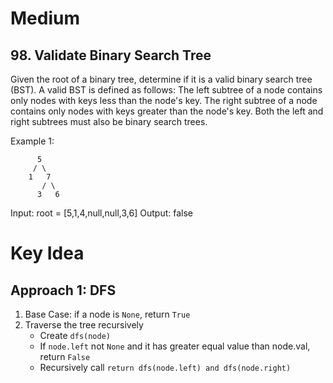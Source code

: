 # Medium
## 98. Validate Binary Search Tree
Given the root of a binary tree, determine if it is a valid binary search tree (BST).
A valid BST is defined as follows:
The left subtree of a node contains only nodes with keys less than the node's key.
The right subtree of a node contains only nodes with keys greater than the node's key.
Both the left and right subtrees must also be binary search trees.

Example 1:
```
      5
     / \
    1   7
       / \
      3   6
```
Input: root = [5,1,4,null,null,3,6]
Output: false 

# Key Idea
## Approach 1: DFS
1. Base Case: if a node is `None`, return `True`
2. Traverse the tree recursively
    - Create `dfs(node)`
    - If `node.left` not `None` and it has greater equal value than node.val, return `False`
    - Recursively call `return dfs(node.left) and dfs(node.right)`
